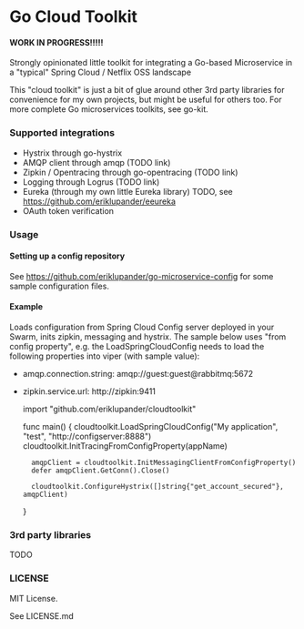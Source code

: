 # Go Cloud Toolkit
#### WORK IN PROGRESS!!!!!
Strongly opinionated little toolkit for integrating a Go-based Microservice in a "typical" Spring Cloud / Netflix OSS landscape

This "cloud toolkit" is just a bit of glue around other 3rd party libraries for convenience for my own projects, but might be useful for others too. For more complete Go microservices toolkits, see go-kit.

### Supported integrations

* Hystrix through go-hystrix
* AMQP client through amqp (TODO link)
* Zipkin / Opentracing through go-opentracing (TODO link)
* Logging through Logrus (TODO link)
* Eureka (through my own little Eureka library) TODO, see https://github.com/eriklupander/eeureka
* OAuth token verification

### Usage

#### Setting up a config repository
See https://github.com/eriklupander/go-microservice-config for some sample configuration files.

#### Example
Loads configuration from Spring Cloud Config server deployed in your Swarm, inits zipkin, messaging and hystrix.
The sample below uses "from config property", e.g. the LoadSpringCloudConfig needs to load the following properties into viper (with sample value):

- amqp.connection.string: amqp://guest:guest@rabbitmq:5672
- zipkin.service.url: http://zipkin:9411


    import "github.com/eriklupander/cloudtoolkit"

    func main() {
        cloudtoolkit.LoadSpringCloudConfig("My application", "test", "http://configserver:8888")
        cloudtoolkit.InitTracingFromConfigProperty(appName)
        
        amqpClient = cloudtoolkit.InitMessagingClientFromConfigProperty()
        defer amqpClient.GetConn().Close()
        
        cloudtoolkit.ConfigureHystrix([]string{"get_account_secured"}, amqpClient)
    }
    
#### 

### 3rd party libraries
TODO

### LICENSE

MIT License.

See LICENSE.md